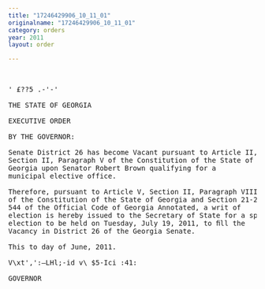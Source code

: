 ```yaml
---
title: "17246429906_10_11_01"
originalname: "17246429906_10_11_01"
category: orders
year: 2011
layout: order

---
```

<pre>
 

' £??5 .-'-'

THE STATE OF GEORGIA

EXECUTIVE ORDER

BY THE GOVERNOR:

Senate District 26 has become Vacant pursuant to Article II,
Section II, Paragraph V of the Constitution of the State of
Georgia upon Senator Robert Brown qualifying for a
municipal elective office.

Therefore, pursuant to Article V, Section II, Paragraph VIII
of the Constitution of the State of Georgia and Section 21-2-
544 of the Official Code of Georgia Annotated, a writ of
election is hereby issued to the Secretary of State for a special
election to be held on Tuesday, July 19, 2011, to ﬁll the
Vacancy in District 26 of the Georgia Senate.

This to day of June, 2011.

V\xt',':—LHl;-id v\ $5-Ici :41:

GOVERNOR

</pre>
